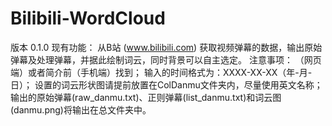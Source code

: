 # Bilibili-WordCloud

版本 0.1.0
现有功能：
    从B站 (www.bilibili.com) 获取视频弹幕的数据，输出原始弹幕及处理弹幕，并据此绘制词云，同时背景可以自主选定。
注意事项：
    （网页端）或者简介前（手机端）找到；
    输入的时间格式为：XXXX-XX-XX（年-月-日）；
    设置的词云形状图请提前放置在ColDanmu文件夹内，尽量使用英文名称；
    输出的原始弹幕(raw_danmu.txt)、正则弹幕(list_danmu.txt)和词云图(danmu.png)将输出在总文件夹中。
